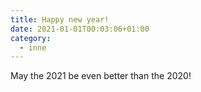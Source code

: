 ```yaml
---
title: Happy new year!
date: 2021-01-01T00:03:06+01:00
category:
  - inne
---
```


May the 2021 be even better than the 2020!